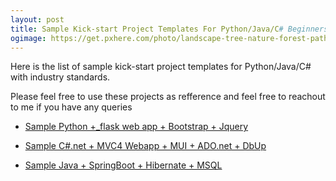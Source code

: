 ```yaml
---
layout: post
title: Sample Kick-start Project Templates For Python/Java/C# Beginners
ogimage: https://get.pxhere.com/photo/landscape-tree-nature-forest-path-branch-light-plant-sky-sun-sunrise-photography-sunlight-morning-leaf-atmosphere-evening-autumn-yellow-woodland-phenomenon-stock-photography-woody-plant-1417564.jpg
---
```

Here is the list of sample kick-start project templates for Python/Java/C# with industry standards. 

Please feel free to use these projects as refference and feel free to reachout to me if you have any queries

* [Sample Python +_flask web app + Bootstrap + Jquery](https://gitlab.com/ravirajbhat154/FlaskSamples)

* [Sample C#.net + MVC4 Webapp + MUI + ADO.net + DbUp](https://gitlab.com/ravirajbhat154/MUI-MVC4-ADO.net-SAMPLE)

* [Sample Java + SpringBoot + Hibernate + MSQL ](https://gitlab.com/ravirajbhat154/Samle-FlightBooking-SpringBootAPI-Java-MSQL)
